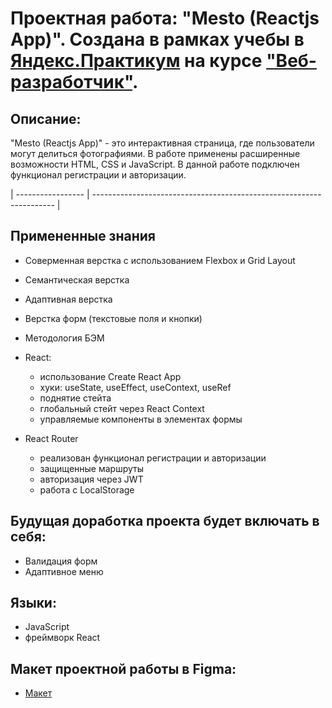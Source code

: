 # Проектная работа: "Mesto (Reactjs App)". Создана в рамках учебы в [Яндекс.Практикум](https://praktikum.yandex.ru/) на курсе ["Веб-разработчик"](https://praktikum.yandex.ru/web/).

## Описание:

"Mesto (Reactjs App)" - это интерактивная страница, где пользователи могут делиться фотографиями. В работе применены расширенные возможности HTML, CSS и JavaScript.
В данной работе подключен функционал регистрации и авторизации.

| ----------------- | -------------------------------------------------------------------- |

## Примененные знания
* Соверменная верстка с использованием Flexbox и Grid Layout
* Семантическая верстка
* Адаптивная верстка
* Верстка форм (текстовые поля и кнопки)
* Методология БЭМ
* React:
  - использование Create React App
  - хуки: useState, useEffect, useContext, useRef
  - поднятие стейта
  - глобальный стейт через React Context
  - управляемые компоненты в элементах формы

* React Router
  - реализован функционал  регистрации и авторизации
  - защищенные маршруты
  - авторизация через JWT
  - работа с LocalStorage


## Будущая доработка проекта будет включать в себя:

* Валидация форм
* Адаптивное меню


## Языки:

* JavaScript
* фреймворк React

## Макет проектной работы в Figma:

* [Макет](https://www.figma.com/file/5H3gsn5lIGPwzBPby9jAOo/JavaScript.-Sprint-12)









